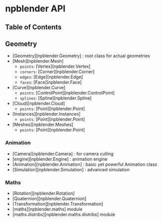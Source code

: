 # npblender API

## Table of Contents

## Geometry
- [Geometry][npblender.Geometry] : root class for actual geometries
- [Mesh][npblender.Mesh]
    - `points`: [Vertex][npblender.Vertex]
    - `corners`: [Corner][npblender.Corner]
    - `edges`: [Edge][npblender.Edge]
    - `faces`: [Face][npblender.Face]
- [Curve][npblender.Curve]
    - `points`: [ControlPoint][npblender.ControlPoint]
    - `splines`: [Spline][npblender.Spline]
- [Cloud][npblender.Cloud]
    - `points`: [Point][npblender.Point]
- [Instances][npblender.Instances]
    - `points`: [Point][npblender.Point]
- [Meshes][npblender.Meshes]
    - `points`: [Point][npblender.Point]

### Animation
- [Camera][npblender.Camera] : for camera culling
- [engine][npblender.Engine] : animation engine
- [Animation][npblender.Animation] : basic yet powerful Animation class
- [Simulation][npblender.Simulation] : advanced simulation

### Maths
- [Rotation][npblender.Rotation]
- [Quaternion][npblender.Quaternion]
- [Transformation][npblender.Transformation]
- [maths][npblender.maths] module
- [maths.distribs][npblender.maths.distribs] module

